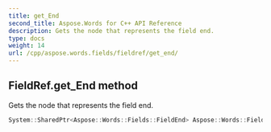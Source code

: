 ```yaml
---
title: get_End
second_title: Aspose.Words for C++ API Reference
description: Gets the node that represents the field end.
type: docs
weight: 14
url: /cpp/aspose.words.fields/fieldref/get_end/
---
```

## FieldRef.get_End method


Gets the node that represents the field end.

```cpp
System::SharedPtr<Aspose::Words::Fields::FieldEnd> Aspose::Words::Fields::FieldRef::get_End() override
```

